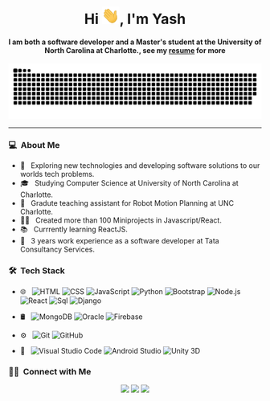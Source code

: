 <div align="center">
<h1 align="center">Hi <img width="35" src="https://github.com/1999AZZAR/1999AZZAR/blob/main/resources/img/waving.gif">, I'm Yash</h1>
<h4 align="center">I am both a software developer and a Master's student at the University of North Carolina at Charlotte., see my <a href="https://github.com/YashAnetz/Resume/blob/main/yashresume23mar.pdf" target="_blank">resume</a> for more</h4>
</div>

<div align="center">
  <a href="https://yashahire.com">
  <img  src="https://github.com/1999AZZAR/1999AZZAR/blob/main/resources/img/grid-snake.svg"
       alt="snake" /></a>
</div>

-----


<h3> 💻 &nbsp;About Me </h3>

- 🤔 &nbsp; Exploring new technologies and developing software solutions to our worlds tech problems.
- 🎓 &nbsp; Studying Computer Science at University of North Carolina at Charlotte.
- 🤖 &nbsp; Gradute teaching assistant for Robot Motion Planning at UNC Charlotte.
- 🧑‍💻 &nbsp; Created more than 100 Miniprojects in Javascript/React.
- 📚 &nbsp; Currrently learning ReactJS.
- 📀 &nbsp; 3 years work experience as a software developer at Tata Consultancy Services.


<h3> 🛠 &nbsp;Tech Stack</h3>

- 🌐 &nbsp;
  ![HTML](https://img.shields.io/badge/-HTML-333333?style=?style=for-the-badge&logo=HTML5)
  ![CSS](https://img.shields.io/badge/-CSS-333333?style=flat&logo=CSS3&logoColor=1572B6)
  ![JavaScript](https://img.shields.io/badge/-JavaScript-333333?style=flat&logo=javascript)
  ![Python](https://img.shields.io/badge/-python-333333?style=flat&logo=python)
  ![Bootstrap](https://img.shields.io/badge/-Bootstrap-333333?style=flat&logo=bootstrap&logoColor=563D7C)
  ![Node.js](https://img.shields.io/badge/-Node.js-333333?style=flat&logo=node.js)
  ![React](https://img.shields.io/badge/-React-333333?style=flat&logo=react)
  ![Sql](https://img.shields.io/badge/-mysql-333333?style=flat&logo=mysql)
   ![Django](https://img.shields.io/badge/-django-333333?style=flat&logo=django)
- 🛢 &nbsp;
  ![MongoDB](https://img.shields.io/badge/-MongoDB-333333?style=flat&logo=mongodb)
  ![Oracle](https://img.shields.io/badge/-oracle-333333?style=flat&logo=oracle)
  ![Firebase](https://img.shields.io/badge/-firebase-333333?style=flat&logo=firebase)
  
- ⚙️ &nbsp;
  ![Git](https://img.shields.io/badge/-Git-333333?style=flat&logo=git)
  ![GitHub](https://img.shields.io/badge/-GitHub-333333?style=flat&logo=github)
 
- 🔧 &nbsp;
  ![Visual Studio Code](https://img.shields.io/badge/-Visual%20Studio%20Code-333333?style=flat&logo=visual-studio-code&logoColor=007ACC)
   ![Android Studio](https://img.shields.io/badge/-Android%20Studio-333333?style=flat&logo=android-studio&logoColor=007ACC)
    ![Unity 3D](https://img.shields.io/badge/-unity-333333?style=flat&logo=unity&logoColor=007ACC)





<h3> 🤝🏻 &nbsp;Connect with Me </h3>

<p align="center">
<a href="https://yashahire.com"><img src="https://img.shields.io/badge/-yashahire.com-454B1B?style=flat-square&logo=Google-Chrome&logoColor=white"/></a>
<a href="https://www.linkedin.com/in/yahire"><img src="https://img.shields.io/badge/-Yahire-0077B5?style=flat-square&logo=Linkedin&logoColor=white"/></a>
<a href="mailto:yashmahire@gmail.com"><img src="https://img.shields.io/badge/-yashmahire@gmail.com-D14836?style=flat-square&logo=Gmail&logoColor=white"/></a>


